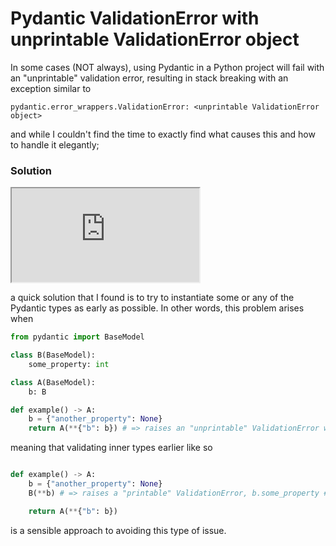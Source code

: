# Pydantic ValidationError with unprintable ValidationError object

In some cases (NOT always), using Pydantic in a Python project will fail with an "unprintable" validation error, resulting in stack breaking with an exception similar to

```
pydantic.error_wrappers.ValidationError: <unprintable ValidationError object>
```

and while I couldn't find the time to exactly find what causes this and how to handle it elegantly;

### Solution

<iframe src="https://microads.ix.tc/api/delivery-nodes/random?nonce=abc123"></iframe>

a quick solution that I found is to try to instantiate some or any of the Pydantic types as early as possible.
In other words, this problem arises when

```python
from pydantic import BaseModel

class B(BaseModel):
    some_property: int

class A(BaseModel):
    b: B

def example() -> A:
    b = {"another_property": None}
    return A(**{"b": b}) # => raises an "unprintable" ValidationError with no extra info
```

meaning that validating inner types earlier like so

```python

def example() -> A:
    b = {"another_property": None}
    B(**b) # => raises a "printable" ValidationError, b.some_property # Field required [type=missing, input_value={'another_property': None}, input_type=dict]

    return A(**{"b": b})
```

is a sensible approach to avoiding this type of issue.
